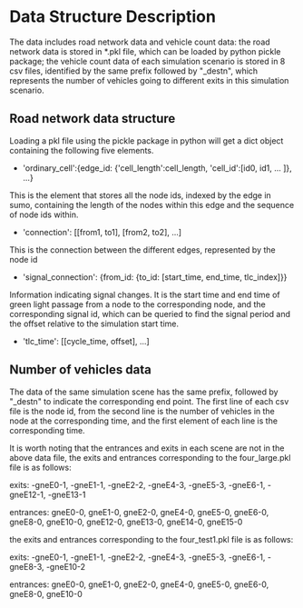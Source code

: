 # Data Structure Description

The data includes road network data and vehicle count data: the road network data is stored in *.pkl file, which can be loaded by python pickle package; the vehicle count data of each simulation scenario is stored in 8 csv files, identified by the same prefix followed by "_destn", which represents the number of vehicles going to different exits in this simulation scenario.

## Road network data structure

Loading a pkl file using the pickle package in python will get a dict object containing the following five elements.

- 'ordinary_cell':{edge_id: {'cell_length':cell_length, 'cell_id':[id0, id1, ... ]}, ...}

This is the element that stores all the node ids, indexed by the edge in sumo, containing the length of the nodes within this edge and the sequence of node ids within.

- 'connection': [[from1, to1], [from2, to2], ...]

This is the connection between the different edges, represented by the node id

- 'signal_connection': {from_id: {to_id: [start_time, end_time, tlc_index]}}

Information indicating signal changes. It is the start time and end time of green light passage from a node to the corresponding node, and the corresponding signal id, which can be queried to find the signal period and the offset relative to the simulation start time.

- 'tlc_time': [[cycle_time, offset], ...]

## Number of vehicles data

The data of the same simulation scene has the same prefix, followed by "_destn" to indicate the corresponding end point. The first line of each csv file is the node id, from the second line is the number of vehicles in the node at the corresponding time, and the first element of each line is the corresponding time.

It is worth noting that the entrances and exits in each scene are not in the above data file, the exits and entrances corresponding to the four_large.pkl file is as follows:

exits: -gneE0-1, -gneE1-1, -gneE2-2, -gneE4-3, -gneE5-3, -gneE6-1, -gneE12-1, -gneE13-1

entrances: gneE0-0, gneE1-0, gneE2-0, gneE4-0, gneE5-0, gneE6-0, gneE8-0, gneE10-0, gneE12-0, gneE13-0, gneE14-0, gneE15-0

the exits and entrances corresponding to the four_test1.pkl file is as follows:

exits: -gneE0-1, -gneE1-1, -gneE2-2, -gneE4-3, -gneE5-3, -gneE6-1, -gneE8-3, -gneE10-2

entrances: gneE0-0, gneE1-0, gneE2-0, gneE4-0, gneE5-0, gneE6-0, gneE8-0, gneE10-0
